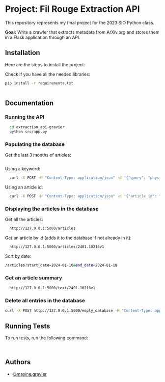 
# Project: Fil Rouge Extraction API
This repository represents my final project for the 2023 SIO Python class.

**Goal:** Write a crawler that extracts metadata from ArXiv.org and stores them in a Flask application through an API. 



## Installation

Here are the steps to install the project:

Check if you have all the needed libraries:

```bash
pip install -r requirements.txt
  
```
    
## Documentation

### Running the API

```bash
  cd extraction_api-gravier
  python src/app.py
```
### Populating the database

Get the last 3 months of articles:
```bash

```
  
Using a keyword:
```bash
  curl -X POST -H "Content-Type: application/json" -d '{"query": "physics", "max_results": 5}' http://127.0.0.1:5000/populate_articles
```  
  
Using an article id:
```bash
  curl -X POST -H "Content-Type: application/json" -d '{"article_id": "123456"}' http://127.0.0.1:5000/populate_articles
```

### Displaying the articles in the database
Get all the articles:  
```bash
  http://127.0.0.1:5000/articles
```  
  
Get an article by id (adds it to the database if not already in it):  
```bash
  http://127.0.0.1:5000/articles/2401.10216v1
```  
  
Sort by date:  
```bash
/articles?start_date=2024-01-18&end_date=2024-01-18
```

### Get an article summary
```bash
  http://127.0.0.1:5000/text/2401.10216v1
```
### Delete all entries in the database
```bash
curl -X POST http://127.0.0.1:5000/empty_database -H "Content-Type: application/json" -d '{}'
```

## Running Tests

To run tests, run the following command:

```bash
  
```



## Authors

- [@maxine.gravier](https://gitlab-student.centralesupelec.fr/maxine.gravier)

